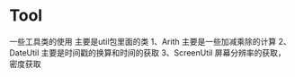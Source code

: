 # Tool
一些工具类的使用
主要是util包里面的类
1、Arith    主要是一些加减乘除的计算
2、DateUtil    主要是时间戳的换算和时间的获取
3、ScreenUtil     屏幕分辨率的获取，密度获取

